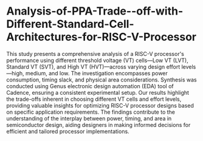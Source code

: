 # Analysis-of-PPA-Trade--off-with-Different-Standard-Cell-Architectures-for-RISC-V-Processor
This study presents a comprehensive analysis of a RISC-V processor's 
performance using different threshold voltage (VT) cells—Low VT (LVT), Standard VT 
(SVT), and High VT (HVT)—across varying design effort levels—high, medium, and 
low. The investigation encompasses power consumption, timing slack, and physical 
area considerations. Synthesis was conducted using Genus electronic design 
automation (EDA) tool of Cadence, ensuring a consistent experimental setup. Our 
results highlight the trade-offs inherent in choosing different VT cells and effort levels, 
providing valuable insights for optimizing RISC-V processor designs based on specific 
application requirements. The findings contribute to the understanding of the 
interplay between power, timing, and area in semiconductor design, aiding designers 
in making informed decisions for efficient and tailored processor implementations.
